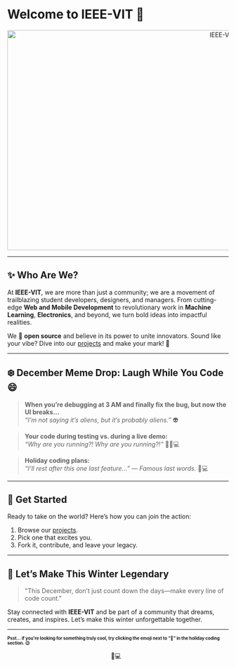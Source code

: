 # Welcome to IEEE-VIT 🚀

<p align="center">
  <img src="https://github.com/IEEE-VIT/.github/blob/main/profile/IEEE%20Space.png" alt="IEEE-VIT Logo" height="500" width="1000">
</p>

---

## ✨ Who Are We?

At **IEEE-VIT**, we are more than just a community; we are a movement of trailblazing student developers, designers, and managers. From cutting-edge **Web and Mobile Development** to revolutionary work in **Machine Learning**, **Electronics**, and beyond, we turn bold ideas into impactful realities.

We 💙 **open source** and believe in its power to unite innovators. Sound like your vibe? Dive into our <a href="https://github.com/orgs/IEEE-VIT/repositories">projects</a> and make your mark! 🌟

---

## ❄️ December Meme Drop: Laugh While You Code 😄

> **When you’re debugging at 3 AM and finally fix the bug, but now the UI breaks...**  
> *“I’m not saying it’s aliens, but it’s probably aliens.”* 👽

> **Your code during testing vs. during a live demo:**  
> *“Why are you running?! Why are you running?!”* 🏃‍♂️💻

> **Holiday coding plans:**  
> *“I’ll rest after this one last feature...” — Famous last words.* 🎄💻  

---

## 🚀 Get Started

Ready to take on the world? Here’s how you can join the action:  

1. Browse our <a href="https://github.com/orgs/IEEE-VIT/repositories">projects</a>.  
2. Pick one that excites you.  
3. Fork it, contribute, and leave your legacy.  

---

## 🌟 Let’s Make This Winter Legendary

> "This December, don’t just count down the days—make every line of code count."

Stay connected with **IEEE-VIT** and be part of a community that dreams, creates, and inspires. Let’s make this winter unforgettable together.  

---

<sup><sub>**Psst... if you're looking for something truly cool, try clicking the emoji next to “🎄” in the holiday coding section. 😉**</sub></sup>

<p align="center">
  🎄💻<a href="https://www.youtube.com/watch?v=sZrTJesvJeo" style="text-decoration:none; color:transparent;">🎶</a>
</p>
